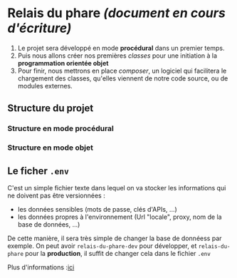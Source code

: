 # Relais du phare _(document en cours d'écriture)_

1. Le projet sera développé en mode **procédural** dans un premier temps.
2. Puis nous allons créer nos premières _classes_ pour une initiation à la **programmation orientée objet**
3. Pour finir, nous mettrons en place _composer_, un logiciel qui facilitera le chargement des classes, qu'elles viennent de notre code source, ou de modules externes.

## Structure du projet

### Structure en mode procédural

### Structure en mode objet

## Le ficher `.env`

C'est un simple fichier texte dans lequel on va stocker les informations qui ne
doivent pas être versionnées :

- les données sensibles (mots de passe, clés d'APIs, ...)
- les données propres à l'environnement (Url "locale", proxy, nom de la base de données, ...)

De cette manière, il sera très simple de changer la base de donnéess par exemple.
On peut avoir `relais-du-phare-dev` pour développer, et `relais-du-phare` pour la **production**,
il suffit de changer cela dans le fichier `.env`

Plus d'informations :[ici](https://www.12factor.net/)
